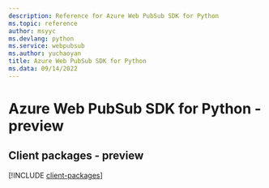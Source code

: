 ```yaml
---
description: Reference for Azure Web PubSub SDK for Python
ms.topic: reference
author: msyyc
ms.devlang: python
ms.service: webpubsub
ms.author: yuchaoyan
title: Azure Web PubSub SDK for Python
ms.data: 09/14/2022
---
```

# Azure Web PubSub SDK for Python - preview

## Client packages - preview
[!INCLUDE [client-packages](web-pubsub-client-index.md)]